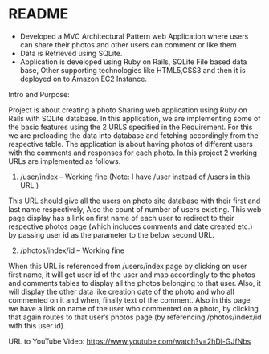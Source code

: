 # README

- Developed a MVC Architectural Pattern web Application where users can share their photos and other users can comment or like them.
- Data is Retrieved using SQLite.
- Application is developed using Ruby on Rails, SQLite File based data base, Other supporting technologies like HTML5,CSS3 and then it is deployed on to Amazon EC2 Instance.

Intro and Purpose:

Project is about creating a photo Sharing web application using Ruby on Rails with SQLite database. In this application, we are implementing some of the basic features using the 2 URLS specified in the Requirement. For this we are preloading the data into database and fetching accordingly from the respective table. The application is about having photos of different users with the comments and responses for each photo.
In this project 2 working URLs are implemented as follows.

1)	/user/index – Working fine (Note:  I have /user instead of /users in this URL )

This URL should give all the users on photo site database with their first and last name respectively, Also the count of number of users existing. This web page display has a link on first name of each user to redirect to their respective photos page (which includes comments and date created etc.) by passing user id as the parameter to the below second URL.

2)	/photos/index/id – Working fine

When this URL is referenced from /users/index page by clicking on user first name, it will get user id of the user and map accordingly to the photos and comments tables to display all the photos belonging to that user. Also, it will display the other data like creation date of the photo and who all commented on it and when, finally text of the comment. Also in this page, we have a link on name of the user who commented on a photo, by clicking that again routes to that user’s photos page (by referencing /photos/index/id with this user id).

URL to YouTube Video: 
https://www.youtube.com/watch?v=2hDl-GJfNbs
